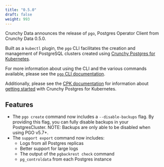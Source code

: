 ```yaml
---
title: "0.5.0"
draft: false
weight: 993
---
```


[Crunchy Postgres for Kubernetes]: https://www.crunchydata.com/products/crunchy-postgresql-for-kubernetes
[`pgo` CLI documentation]: https://access.crunchydata.com/documentation/postgres-operator-client/latest

Crunchy Data announces the release of `pgo`, Postgres Operator Client from Crunchy Data 0.5.0.

Built as a `kubectl` plugin, the `pgo` CLI facilitates the creation and management of PostgreSQL clusters created using [Crunchy Postgres for Kubernetes][].

For more information about using the CLI and the various commands available, please see the [`pgo` CLI documentation][].

Additionally, please see the [CPK documentation](https://access.crunchydata.com/documentation/postgres-operator/latest) for information about [getting started](https://access.crunchydata.com/documentation/postgres-operator/latest/quickstart/) with Crunchy Postgres for Kubernetes.

## Features

- The `pgo create` command now includes a `--disable-backups` flag.  By providing this flag, you can fully disable backups in your PostgresCluster. NOTE: Backups are only able to be disabled when using PGO v5.7+.
- The `support export` command now includes:
    - Logs from all Postgres replicas
    - Better support for large logs
    - The output of the `pgbackrest check` command
    - `pg_controldata` from each Postgres instance
